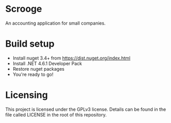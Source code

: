 # Scrooge
An accounting application for small companies.

# Build setup
* Install nuget 3.4+ from https://dist.nuget.org/index.html
* Install .NET 4.6.1 Developer Pack
* Restore nuget packages
* You're ready to go!

# Licensing
This project is licensed under the GPLv3 license. Details can be found in the file called LICENSE in the root of this repository.